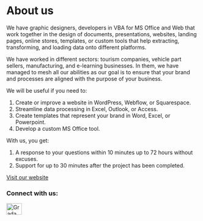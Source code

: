 # About us

We have graphic designers, developers in VBA for MS Office and Web that work together in the design of documents, presentations, websites, landing pages, online stores, templates, or custom tools that help extracting, transforming, and loading data onto different platforms.

We have worked in different sectors: tourism companies, vehicle part sellers, manufacturing, and e-learning businesses. In them, we have managed to mesh all our abilities as our goal is to ensure that your brand and processes are aligned with the purpose of your business.

We will be useful if you need to:
1. Create or improve a website in WordPress, Webflow, or Squarespace.
1. Streamline data processing in Excel, Outlook, or Access.
1. Create templates that represent your brand in Word, Excel, or Powerpoint.
1. Develop a custom MS Office tool.

With us, you get:
1. A response to your questions within 10 minutes up to 72 hours without excuses.
1. Support for up to 30 minutes after the project has been completed.

[Visit our website](https://grada.cc)

<h3 align="left">Connect with us:</h3>
<p align="left">

<a href="https://www.linkedin.com/company/grada-team" target="blank"><img align="center" src="https://raw.githubusercontent.com/rahuldkjain/github-profile-readme-generator/master/src/images/icons/Social/linked-in-alt.svg" alt="Grada on LinkedIn" height="30" width="40" /></a>
</p>

<!--

**Here are some ideas to get you started:**

🙋‍♀️ A short introduction - what is your organization all about?
🌈 Contribution guidelines - how can the community get involved?
👩‍💻 Useful resources - where can the community find your docs? Is there anything else the community should know?
🍿 Fun facts - what does your team eat for breakfast?
🧙 Remember, you can do mighty things with the power of [Markdown](https://docs.github.com/github/writing-on-github/getting-started-with-writing-and-formatting-on-github/basic-writing-and-formatting-syntax)
-->
